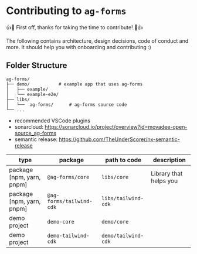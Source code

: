 # Contributing to `ag-forms`

:+1::tada: First off, thanks for taking the time to contribute! :tada::+1:

The following contains architecture, design decisions, code of conduct and more. It should help you with onboarding and contributing :)

## Folder Structure

```treeview
ag-forms/
├── demo/			# example app that uses ag-forms
│   ├── example/
│   └── example-e2e/
├── libs/
│   └──  ag-forms/		# ag-forms source code
└── ...
```

- recommended VSCode plugins
- sonarcloud: https://sonarcloud.io/project/overview?id=movadee-open-source_ag-forms
- semantic release: https://github.com/TheUnderScorer/nx-semantic-release

| type                      | package                  | path to code        | description            |
| ------------------------- | ------------------------ | ------------------- | ---------------------- |
| package [npm, yarn, pnpm] | `@ag-forms/core`         | `libs/core`         | Library that helps you |
| package [npm, yarn, pnpm] | `@ag-forms/tailwind-cdk` | `libs/tailwind-cdk` |                        |
| demo project              | `demo-core`              | `demo/core`         |                        |
| demo project              | `demo-tailwind-cdk`      | `demo/tailwind-cdk` |                        |
